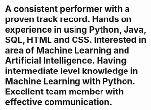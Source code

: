 # A consistent performer with a proven track record. Hands on experience in using Python, Java, SQL, HTML and CSS. Interested in area of Machine Learning and Artificial Intelligence. Having intermediate level knowledge in Machine Learning with Python. Excellent team member with effective communication.
